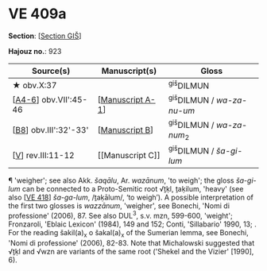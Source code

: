 # VE 409a

**Section**: [[Section GIŠ]]

**Hajouz no.**: 923

| Source(s)               | Manuscript(s)      | Gloss                                          |
| ----------------------- | ------------------ | ---------------------------------------------- |
| ★ obv.X:37             |                    | <sup>giš</sup>DILMUN                           |
| [[A4-6]] obv.VII':45-46 | [[Manuscript A-1]] | <sup>giš</sup>DILMUN / *wa-za-nu-um*           |
| [[B8]] obv.III':32'-33' | [[Manuscript B]]   | <sup>giš</sup>DILMUN / *wa-za-num*<sub>2</sub> |
| [[V]] rev.III:11-12     | [[Manuscript C]]   | <sup>giš</sup>DILMUN / *ša-gi-lum*             |

¶ 'weigher'; see also Akk. *šaqālu*, Ar. *wazānum*, 'to weigh'; the gloss *ša-gi-lum* can be connected to a Proto-Semitic root √ṯḳl, ṯaḳilum, 'heavy' (see also [[VE 418]] *ša-ga-lum*, /ṯaḳālum/, ‘to weigh’). A possible interpretation of the first two glosses is *wazzānum*, 'weigher', see Bonechi, 'Nomi di professione' (2006), 87. See also DUL<sup>3</sup>, s.v. mzn, 599-600, 'weight'; Fronzaroli, 'Eblaic Lexicon' (1984), 149 and 152; Conti, 'Sillabario' 1990, 13; . For the reading šakil(a)<sub>x</sub> o šakal(a)<sub>x</sub> of the Sumerian lemma, see Bonechi, 'Nomi di professione' (2006), 82-83. Note that Michalowski suggested that √ṯḳl and √wzn are variants of the same root ('Shekel and the Vizier' [1990], 6). 

[//begin]: # "Autogenerated link references for markdown compatibility"
[Section GIŠ]: <Section GIŠ> "GIŠ"
[A4-6]: A4-6 "MEE 4, 4 + MEE 4, 5 + MEE 4, 6 = TM.75.G.2000+TM.75.G.2005+TM.75.G.2006"
[Manuscript A-1]: <Manuscript A-1> "Manuscript A-1"
[B8]: B8 "MEE 4, 8 = TM.75.G.2007"
[Manuscript B]: <Manuscript B> "Manuscript B"
[V]: V "MEE 4 32 = TM.75.G.1448"
[VE 418]: <VE 418> "VE 418"
[//end]: # "Autogenerated link references"